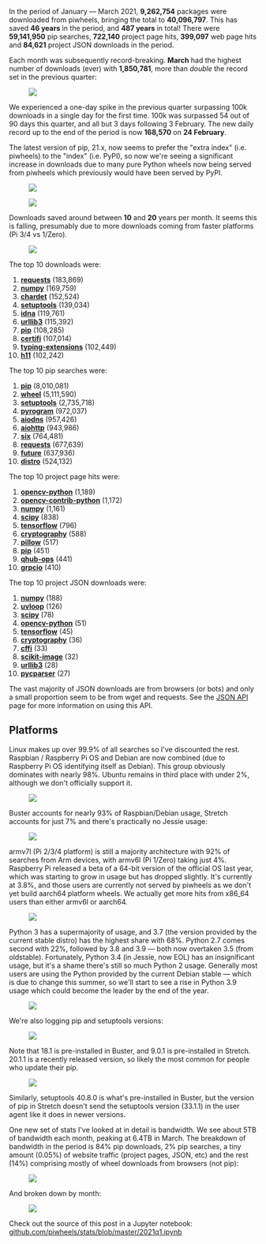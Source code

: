 In the period of January — March 2021, **9,262,754** packages were downloaded from piwheels,
bringing the total to **40,096,797**. This has saved **46 years** in the period, and **487 years**
in total! There were **59,141,950** pip searches, **722,140** project page hits, **399,097** web
page hits and **84,621** project JSON downloads in the period.

Each month was subsequently record-breaking. **March** had the highest number of downloads (ever)
with **1,850,781**, more than *double* the record set in the previous quarter:

<figure class="aligncenter size-large">
<img src="images/downloads-by-month.png" />
</figure>

We experienced a one-day spike in the previous quarter surpassing 100k downloads in a single day for
the first time. 100k was surpassed 54 out of 90 days this quarter, and all but 3 days following 3
February. The new daily record up to the end of the period is now **168,570** on **24 February**.

The latest version of pip, 21.x, now seems to prefer the "extra index" (i.e. piwheels) to the
"index" (i.e. PyPI), so now we're seeing a significant increase in downloads due to many pure
Python wheels now being served from piwheels which previously would have been served by PyPI.

<figure class="aligncenter size-large">
<img src="images/downloads-by-day.png" />
</figure>

<figure class="aligncenter size-large">
<img src="images/searches-by-day.png" />
</figure>

Downloads saved around between **10** and **20** years per month. It seems this is falling,
presumably due to more downloads coming from faster platforms (Pi 3/4 vs 1/Zero).

<figure class="wp-block-image size-large">
<img src="images/time-saved-by-month.png" />
</figure>

The top 10 downloads were:

1.  **[requests](https://www.piwheels.org/project/requests)** (183,869)
2.  **[numpy](https://www.piwheels.org/project/numpy)** (169,759)
3.  **[chardet](https://www.piwheels.org/project/chardet)** (152,524)
4.  **[setuptools](https://www.piwheels.org/project/setuptools)** (139,034)
5.  **[idna](https://www.piwheels.org/project/idna)** (119,761)
6.  **[urllib3](https://www.piwheels.org/project/urllib3)** (115,392)
7.  **[pip](https://www.piwheels.org/project/pip)** (108,285)
8.  **[certifi](https://www.piwheels.org/project/certifi)** (107,014)
9.  **[typing-extensions](https://www.piwheels.org/project/typing-extensions)** (102,449)
10. **[h11](https://www.piwheels.org/project/h11)** (102,242)

The top 10 pip searches were:

1.  **[pip](https://www.piwheels.org/project/pip)** (8,010,081)
2.  **[wheel](https://www.piwheels.org/project/wheel)** (5,111,590)
3.  **[setuptools](https://www.piwheels.org/project/setuptools)** (2,735,718)
4.  **[pyrogram](https://www.piwheels.org/project/pyrogram)** (972,037)
5.  **[aiodns](https://www.piwheels.org/project/aiodns)** (957,426)
6.  **[aiohttp](https://www.piwheels.org/project/aiohttp)** (943,986)
7.  **[six](https://www.piwheels.org/project/six)** (764,481)
8.  **[requests](https://www.piwheels.org/project/requests)** (677,639)
9.  **[future](https://www.piwheels.org/project/future)** (637,936)
10. **[distro](https://www.piwheels.org/project/distro)** (524,132)

The top 10 project page hits were:

1.  **[opencv-python](https://www.piwheels.org/project/opencv-python)** (1,189)
2.  **[opencv-contrib-python](https://www.piwheels.org/project/opencv-contrib-python)** (1,172)
3.  **[numpy](https://www.piwheels.org/project/numpy)** (1,161)
4.  **[scipy](https://www.piwheels.org/project/scipy)** (838)
5.  **[tensorflow](https://www.piwheels.org/project/tensorflow)** (796)
6.  **[cryptography](https://www.piwheels.org/project/cryptography)** (588)
7.  **[pillow](https://www.piwheels.org/project/pillow)** (517)
8.  **[pip](https://www.piwheels.org/project/pip)** (451)
9.  **[qhub-ops](https://www.piwheels.org/project/qhub-ops)** (441)
10. **[grpcio](https://www.piwheels.org/project/grpcio)** (410)

The top 10 project JSON downloads were:

1.  **[numpy](https://www.piwheels.org/project/numpy)** (188)
2.  **[uvloop](https://www.piwheels.org/project/uvloop)** (126)
3.  **[scipy](https://www.piwheels.org/project/scipy)** (78)
4.  **[opencv-python](https://www.piwheels.org/project/opencv-python)** (51)
5.  **[tensorflow](https://www.piwheels.org/project/tensorflow)** (45)
6.  **[cryptography](https://www.piwheels.org/project/cryptography)** (36)
7.  **[cffi](https://www.piwheels.org/project/cffi)** (33)
8.  **[scikit-image](https://www.piwheels.org/project/scikit-image)** (32)
9.  **[urllib3](https://www.piwheels.org/project/urllib3)** (28)
10. **[pycparser](https://www.piwheels.org/project/pycparser)** (27)

The vast majority of JSON downloads are from browsers (or bots) and only a small proportion seem to
be from wget and requests. See the [JSON API](https://www.piwheels.org/json.html) page for more
information on using this API.

## Platforms

Linux makes up over 99.9% of all searches so I've discounted the rest. Raspbian / Raspberry Pi OS
and Debian are now combined (due to Raspberry Pi OS identifying itself as Debian). This group
obviously dominates with nearly 98%. Ubuntu remains in third place with under 2%, although we don't
officially support it.

<figure class="aligncenter size-large">
<img src="images/distro-usage.png" />
</figure>

Buster accounts for nearly 93% of Raspbian/Debian usage, Stretch accounts for just 7% and there's
practically no Jessie usage:

<figure class="aligncenter size-large">
<img src="images/debian-usage.png" />
</figure>

armv7l (Pi 2/3/4 platform) is still a majority architecture with 92% of searches from Arm devices,
with armv6l (Pi 1/Zero) taking just 4%. Raspberry Pi released a beta of a 64-bit version of the
official OS last year, which was starting to grow in usage but has dropped slightly. It's currently
at 3.8%, and those users are currently not served by piwheels as we don't yet build aarch64
platform wheels. We actually get more hits from x86_64 users than either armv6l or aarch64.

<figure class="aligncenter size-large">
<img src="images/debian-arch.png" />
</figure>

Python 3 has a supermajority of usage, and 3.7 (the version provided by the current stable distro)
has the highest share with 68%. Python 2.7 comes second with 22%, followed by 3.8 and 3.9 — both
now overtaken 3.5 (from oldstable). Fortunately, Python 3.4 (in Jessie, now EOL) has an
insignificant usage, but it's a shame there's still so much Python 2 usage. Generally most users
are using the Python provided by the current Debian stable — which is due to change this summer, so
we'll start to see a rise in Python 3.9 usage which could become the leader by the end of the year.

<figure class="aligncenter size-large">
<img src="images/py-vers-2.png" />
</figure>

We're also logging pip and setuptools versions:

<figure class="aligncenter size-large">
<img src="images/pip-vers.png" />
</figure>

Note that 18.1 is pre-installed in Buster, and 9.0.1 is pre-installed in Stretch. 20.1.1 is a
recently released version, so likely the most common for people who update their pip.

<figure class="aligncenter size-large">
<img src="images/setuptools-vers.png" />
</figure>

Similarly, setuptools 40.8.0 is what's pre-installed in Buster, but the version of pip in Stretch
doesn't send the setuptools version (33.1.1) in the user agent like it does in newer versions.

One new set of stats I've looked at in detail is bandwidth. We see about 5TB of bandwidth each
month, peaking at 6.4TB in March. The breakdown of bandwidth in the period is 84% pip downloads, 2%
pip searches, a tiny amount (0.05%) of website traffic (project pages, JSON, etc) and the rest (14%)
comprising mostly of wheel downloads from browsers (not pip):

<figure class="wp-block-image size-large">
<img src="images/bandwidth-1.png" />
</figure>

And broken down by month:

<figure class="wp-block-image size-large">
<img src="images/bandwidth-by-month-1.png" />
</figure>

Check out the source of this post in a Jupyter notebook:
[github.com/piwheels/stats/blob/master/2021q1.ipynb](https://github.com/piwheels/stats/blob/master/2021q1.ipynb)
